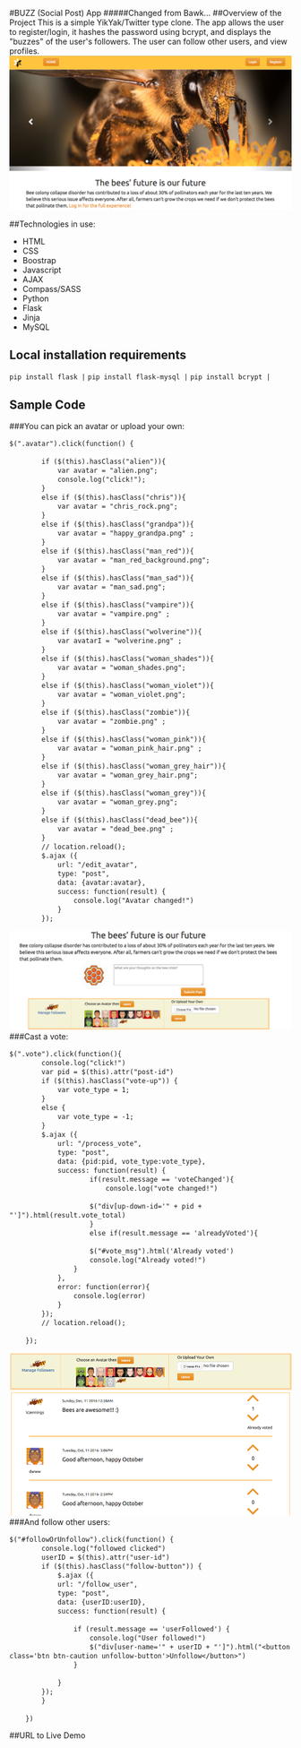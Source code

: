 #BUZZ (Social Post) App
#####Changed from Bawk...
##Overview of the Project
This is a simple YikYak/Twitter type clone. The app allows the user to register/login, it hashes the password using bcrypt, and displays the "buzzes" of the user's followers. The user can follow other users, and view profiles.
![Buzz landing](static/images/buzz_landing_full.png "Buzz Landing")

##Technologies in use:
* HTML
* CSS
* Boostrap
* Javascript
* AJAX
* Compass/SASS
* Python
* Flask
* Jinja
* MySQL

## Local installation requirements
`pip install flask |`
`pip install flask-mysql |`
`pip install bcrypt |`

## Sample Code
###You can pick an avatar or upload your own:
```
$(".avatar").click(function() {
	
		if ($(this).hasClass("alien")){
			var avatar = "alien.png";
			console.log("click!");
		}
		else if ($(this).hasClass("chris")){
			var avatar = "chris_rock.png";
		}
		else if ($(this).hasClass("grandpa")){
			var avatar = "happy_grandpa.png" ;
		}
		else if ($(this).hasClass("man_red")){
			var avatar = "man_red_background.png";
		}
		else if ($(this).hasClass("man_sad")){
			var avatar = "man_sad.png";
		}
		else if ($(this).hasClass("vampire")){
			var avatar = "vampire.png" ;
		}
		else if ($(this).hasClass("wolverine")){
			var avatarI = "wolverine.png" ;
		}
		else if ($(this).hasClass("woman_shades")){
			var avatar = "woman_shades.png";
		}
		else if ($(this).hasClass("woman_violet")){
			var avatar = "woman_violet.png";
		}
		else if ($(this).hasClass("zombie")){
			var avatar = "zombie.png" ;
		}
		else if ($(this).hasClass("woman_pink")){
			var avatar = "woman_pink_hair.png" ;
		}
		else if ($(this).hasClass("woman_grey_hair")){
			var avatar = "woman_grey_hair.png";
		}
		else if ($(this).hasClass("woman_grey")){
			var avatar = "woman_grey.png";
		}
		else if ($(this).hasClass("dead_bee")){
			var avatar = "dead_bee.png" ;
		}
		// location.reload();
		$.ajax ({
			url: "/edit_avatar",
			type: "post",
			data: {avatar:avatar},
			success: function(result) {
				console.log("Avatar changed!")
			}
		});
```
![Avatars](static/images/buzz_avatars.png "Buzz Avatars")
###Cast a vote:
```
$(".vote").click(function(){
		console.log("click!")
		var pid = $(this).attr("post-id")
		if ($(this).hasClass("vote-up")) {
			var vote_type = 1;
		}
		else {
			var vote_type = -1;
		}
		$.ajax ({
			url: "/process_vote",
			type: "post",
			data: {pid:pid, vote_type:vote_type},
			success: function(result) {
					if(result.message == 'voteChanged'){
						console.log("vote changed!")
					
					$("div[up-down-id='" + pid + "']").html(result.vote_total)
					}
					else if(result.message == 'alreadyVoted'){
				
					$("#vote_msg").html('Already voted')
					console.log("Already voted!")
				}
			},
			error: function(error){
				console.log(error)
			}
		});
		// location.reload();

	});
```
![buzzes](static/images/buzzes.png "Buzzes")
###And follow other users:
```
$("#followOrUnfollow").click(function() {
		console.log("followed clicked")
		userID = $(this).attr("user-id")
		if ($(this).hasClass("follow-button")) {
			$.ajax ({
			url: "/follow_user",
			type: "post",
			data: {userID:userID},
			success: function(result) {
				
				if (result.message == 'userFollowed') {
					console.log("User followed!")
					$("div[user-name='" + userID + "']").html("<button class='btn btn-caution unfollow-button'>Unfollow</button>")
				}

			}
		});
		}
	
	})
```

##URL to Live Demo
